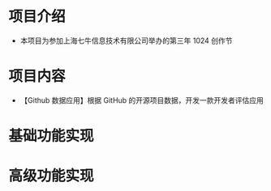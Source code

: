 # 项目介绍

- 本项目为参加上海七牛信息技术有限公司举办的第三年 1024 创作节

# 项目内容

- 【Github 数据应用】根据 GitHub 的开源项目数据，开发一款开发者评估应用

# 基础功能实现

# 高级功能实现
